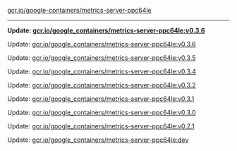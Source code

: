 [gcr.io/google-containers/metrics-server-ppc64le](https://hub.docker.com/r/cruse/metrics-server-ppc64le/tags/) 

----
**Update: [gcr.io/google_containers/metrics-server-ppc64le:v0.3.6](https://hub.docker.com/r/cruse/metrics-server-ppc64le/tags/)**

Update: [gcr.io/google_containers/metrics-server-ppc64le:v0.3.6](https://hub.docker.com/r/cruse/metrics-server-ppc64le/tags/)

Update: [gcr.io/google_containers/metrics-server-ppc64le:v0.3.5](https://hub.docker.com/r/cruse/metrics-server-ppc64le/tags/)

Update: [gcr.io/google_containers/metrics-server-ppc64le:v0.3.4](https://hub.docker.com/r/cruse/metrics-server-ppc64le/tags/)

Update: [gcr.io/google_containers/metrics-server-ppc64le:v0.3.2](https://hub.docker.com/r/cruse/metrics-server-ppc64le/tags/)

Update: [gcr.io/google_containers/metrics-server-ppc64le:v0.3.1](https://hub.docker.com/r/cruse/metrics-server-ppc64le/tags/)

Update: [gcr.io/google_containers/metrics-server-ppc64le:v0.3.0](https://hub.docker.com/r/cruse/metrics-server-ppc64le/tags/)

Update: [gcr.io/google_containers/metrics-server-ppc64le:v0.2.1](https://hub.docker.com/r/cruse/metrics-server-ppc64le/tags/)

Update: [gcr.io/google_containers/metrics-server-ppc64le:dev](https://hub.docker.com/r/cruse/metrics-server-ppc64le/tags/)

